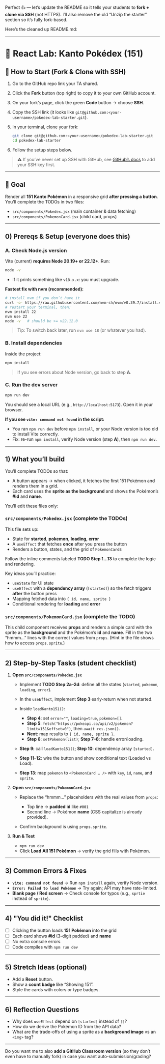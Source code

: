 Perfect 👍 — let’s update the README so it tells your students to **fork + clone via SSH** (not HTTPS). I’ll also remove the old “Unzip the starter” section so it’s fully fork-based.

Here’s the cleaned up README.md:

---

# 🧪 React Lab: Kanto Pokédex (151)

## 🔗 How to Start (Fork & Clone with SSH)

1. Go to the GitHub repo link your TA shared.
2. Click the **Fork** button (top right) to copy it to your own GitHub account.
3. On your fork’s page, click the green **Code** button → choose **SSH**.
4. Copy the SSH link (it looks like `git@github.com:<your-username>/pokedex-lab-starter.git`).
5. In your terminal, clone your fork:

   ```bash
   git clone git@github.com:<your-username>/pokedex-lab-starter.git
   cd pokedex-lab-starter
   ```
6. Follow the setup steps below.

> ⚠️ If you’ve never set up SSH with GitHub, see [GitHub’s docs](https://docs.github.com/en/authentication/connecting-to-github-with-ssh) to add your SSH key first.

---

## 🎯 Goal

Render all **151 Kanto Pokémon** in a responsive grid **after pressing a button**. You’ll complete the TODOs in two files:

* `src/components/Pokedex.jsx` (main container & data fetching)
* `src/components/PokemonCard.jsx` (child card, props)

---

## 0) Prereqs & Setup (everyone does this)

### A. Check Node.js version

Vite (current) **requires Node 20.19+ or 22.12+**.
Run:

```bash
node -v
```

* If it prints something like `v18.x.x`: you must upgrade.

**Fastest fix with nvm (recommended):**

```bash
# install nvm if you don’t have it
curl -o- https://raw.githubusercontent.com/nvm-sh/nvm/v0.39.7/install.sh | bash
# restart your terminal, then:
nvm install 22
nvm use 22
node -v   # should be >= v22.12.0
```

> Tip: To switch back later, run `nvm use 18` (or whatever you had).

### B. Install dependencies

Inside the project:

```bash
npm install
```

> If you see errors about Node version, go back to step **A**.

### C. Run the dev server

```bash
npm run dev
```

You should see a local URL (e.g., `http://localhost:5173`). Open it in your browser.

**If you see `vite: command not found` in the script:**

* You ran `npm run dev` before `npm install`, or your Node version is too old to install Vite correctly.
* Fix: re-run `npm install`, verify Node version (step **A**), then `npm run dev`.

---

## 1) What you’ll build

You’ll complete TODOs so that:

* A button appears → when clicked, it fetches the first 151 Pokémon and renders them in a grid.
* Each card uses the **sprite as the background** and shows the Pokémon’s **#id** and **name**.

You’ll edit these files only:

### `src/components/Pokedex.jsx` (complete the TODOs)

This file sets up:

* State for **started**, **pokemon**, **loading**, **error**
* A `useEffect` that fetches **once** after you press the button
* Renders a button, states, and the grid of `PokemonCard`s

Follow the inline comments labeled **TODO Step 1…13** to complete the logic and rendering.

Key ideas you’ll practice:

* `useState` for UI state
* `useEffect` with a **dependency array** (`[started]`) so the fetch triggers **after** the button press
* Mapping fetched data into `{ id, name, sprite }`
* Conditional rendering for **loading** and **error**

### `src/components/PokemonCard.jsx` (complete the TODO)

This child component receives **props** and renders a simple card with the sprite as the **background** and the Pokémon’s **id** and **name**. Fill in the two “hmmm…” lines with the correct values from `props`. (Hint in the file shows how to access `props.sprite`.)

---

## 2) Step-by-Step Tasks (student checklist)

1. **Open `src/components/Pokedex.jsx`**

   * Implement **TODO Step 2a–2d**: define all the states (`started`, `pokemon`, `loading`, `error`).
   * In the `useEffect`, implement **Step 3** early-return when not started.
   * Inside `loadKanto151()`:

     * **Step 4**: set `error=""`, `loading=true`, `pokemon=[]`.
     * **Step 5**: `fetch("https://pokeapi.co/api/v2/pokemon?limit=151&offset=0")`, then `await res.json()`.
     * **Next**: map results to `{ id, name, sprite }`.
     * **Step 6**: `setPokemon(list)`; **Step 7–8**: handle error/loading.
   * **Step 9**: call `loadKanto151()`; **Step 10**: dependency array `[started]`.
   * **Step 11–12**: wire the button and show conditional text (Loaded vs Load).
   * **Step 13**: map `pokemon` to `<PokemonCard … />` with `key`, `id`, `name`, and `sprite`.

2. **Open `src/components/PokemonCard.jsx`**

   * Replace the “hmmm…” placeholders with the real values from `props`:

     * Top line → **padded id** like `#001`
     * Second line → Pokémon **name** (CSS capitalize is already provided).
   * Confirm background is using `props.sprite`.

3. **Run & Test**

   * `npm run dev`
   * Click **Load All 151 Pokémon** → verify the grid fills with Pokémon.

---

## 3) Common Errors & Fixes

* **`vite: command not found`** → Run `npm install` again, verify Node version.
* **`Error: Failed to load Pokémon`** → Try again; API may have rate-limited.
* **Blank page / Red screen** → Check console for typos (e.g., `sprtie` instead of `sprite`).

---

## 4) "You did it!" Checklist

* [ ] Clicking the button loads **151 Pokémon** into the grid
* [ ] Each card shows **#id** (3-digit padded) and **name**
* [ ] No extra console errors
* [ ] Code compiles with `npm run dev`

---

## 5) Stretch Ideas (optional)

* Add a **Reset** button.
* Show a **count badge** like “Showing 151”.
* Style the cards with colors or type badges.

---

## 6) Reflection Questions

* Why does `useEffect` depend on `[started]` instead of `[]`?
* How do we derive the Pokémon ID from the API data?
* What are the trade-offs of using a sprite as a **background image** vs an `<img>` tag?

---

Do you want me to also **add a GitHub Classroom version** (so they don’t even have to manually fork) in case you want auto-submission/grading?
